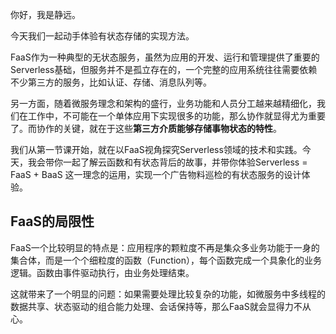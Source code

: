 你好，我是静远。

今天我们一起动手体验有状态存储的实现方法。

FaaS作为一种典型的无状态服务，虽然为应用的开发、运行和管理提供了重要的Serverless基础，但服务并不是孤立存在的，一个完整的应用系统往往需要依赖不少第三方的服务，比如认证、存储、消息队列等。

另一方面，随着微服务理念和架构的盛行，业务功能和人员分工越来越精细化，我们在工作中，不可能在一个单体应用下实现很多的功能，那么协作就显得尤为重要了。而协作的关键，就在于这些**第三方介质能够存储事物状态的特性**。

我们从第一节课开始，就在以FaaS视角探究Serverless领域的技术和实践。今天，我会带你一起了解云函数和有状态背后的故事，并带你体验Serverless = FaaS + BaaS 这一理念的运用，实现一个广告物料巡检的有状态服务的设计体验。

## FaaS的局限性

FaaS一个比较明显的特点是：应用程序的颗粒度不再是集众多业务功能于一身的集合体，而是一个个细粒度的函数（Function），每个函数完成一个具象化的业务逻辑。函数由事件驱动执行，由业务处理结束。

这就带来了一个明显的问题：如果需要处理比较复杂的功能，如微服务中多线程的数据共享、状态驱动的组合能力处理、会话保持等，那么FaaS就会显得力不从心。